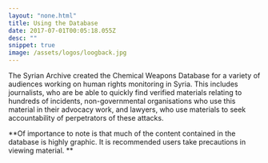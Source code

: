 ```yaml
---
layout: "none.html"
title: Using the Database
date: 2017-07-01T00:05:18.055Z
desc: ""
snippet: true
image: /assets/logos/loogback.jpg
---
```


The Syrian Archive created the Chemical Weapons Database for a variety of audiences working on human rights monitoring in Syria. This includes journalists, who are be able to quickly find verified materials relating to hundreds of incidents, non-governmental organisations who use this material in their advocacy work, and lawyers, who use materials to seek accountability of perpetrators of these attacks.

 **Of importance to note is that much of the content contained in the database is highly graphic. It is recommended users take precautions in viewing material. **
